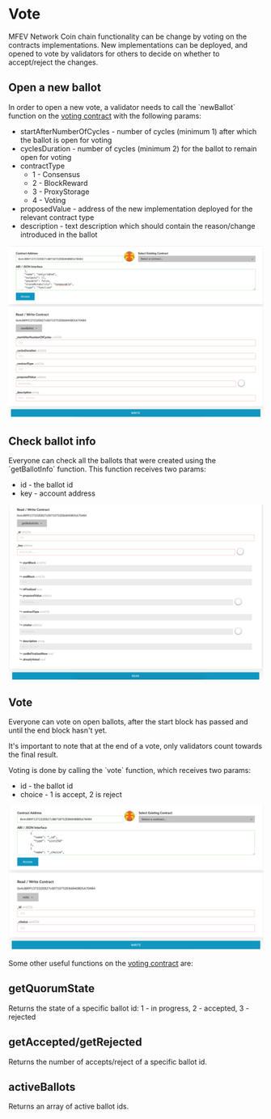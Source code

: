 # Vote

MFEV Network Coin chain functionality can be change by voting on the contracts implementations. New implementations can be deployed, and opened to vote by validators for others to decide on whether to accept/reject the changes.

## Open a new ballot

In order to open a new vote, a validator needs to call the \`newBallot\` function on the [voting contract](https://mediablock.ai/address/0x23a0f3370F7dCc4203c3F7f588856f388F3274e8) with the following params:

- startAfterNumberOfCycles - number of cycles (minimum 1) after which the ballot is open for voting
- cyclesDuration - number of cycles (minimum 2) for the ballot to remain open for voting
- contractType
  - 1 - Consensus
  - 2 - BlockReward
  - 3 - ProxyStorage
  - 4 - Voting
- proposedValue - address of the new implementation deployed for the relevant contract type
- description - text description which should contain the reason/change introduced in the ballot

![new ballot](<../../.gitbook/assets/image (5).png>)

## Check ballot info

Everyone can check all the ballots that were created using the \`getBallotInfo\` function. This function receives two params:

- id - the ballot id
- key - account address

![getBallotInfo](<../../.gitbook/assets/image (2).png>)

## Vote

Everyone can vote on open ballots, after the start block has passed and until the end block hasn't yet.

It's important to note that at the end of a vote, only validators count towards the final result.

Voting is done by calling the \`vote\` function, which receives two params:

- id - the ballot id
- choice - 1 is accept, 2 is reject

![vote](../../.gitbook/assets/image.png)

Some other useful functions on the [voting contract](https://mediablock.ai/address/0x23a0f3370F7dCc4203c3F7f588856f388F3274e8) are:

## getQuorumState

Returns the state of a specific ballot id: 1 - in progress, 2 - accepted, 3 - rejected

## getAccepted/getRejected

Returns the number of accepts/reject of a specific ballot id.

## activeBallots

Returns an array of active ballot ids.
